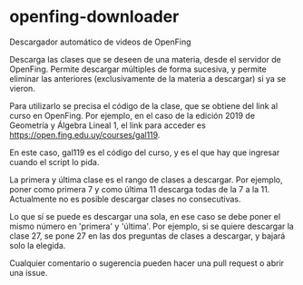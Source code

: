 # openfing-downloader
Descargador automático de videos de OpenFing

Descarga las clases que se deseen de una materia, desde el servidor de OpenFing. Permite descargar múltiples de forma sucesiva, y permite eliminar las anteriores (exclusivamente de la materia a descargar) si ya se vieron.

Para utilizarlo se precisa el código de la clase, que se obtiene del link al curso en OpenFing. Por ejemplo, en el caso de la edición 2019 de Geometría y Álgebra Lineal 1, el link para acceder es https://open.fing.edu.uy/courses/gal119.

En este caso, gal119 es el código del curso, y es el que hay que ingresar cuando el script lo pida.

La primera y última clase es el rango de clases a descargar. Por ejemplo, poner como primera 7 y como última 11 descarga todas de la 7 a la 11. Actualmente no es posible descargar clases no consecutivas.

Lo que sí se puede es descargar una sola, en ese caso se debe poner el mismo número en 'primera' y 'última'. Por ejemplo, si se quiere descargar la clase 27, se pone 27 en las dos preguntas de clases a descargar, y bajará solo la elegida.

Cualquier comentario o sugerencia pueden hacer una pull request o abrir una issue.
